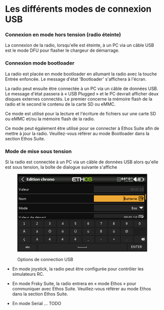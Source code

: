 # Les différents modes de connexion USB

### Connexion en mode hors tension (radio éteinte)

La connexion de la radio, lorsqu'elle est éteinte, à un PC via un câble USB est le mode DFU pour flasher le chargeur de démarrage.

### Connexion mode bootloader

La radio est placée en mode bootloader en allumant la radio avec la touche Entrée enfoncée. Le message d'état 'Bootloader' s'affichera à l'écran.

La radio peut ensuite être connectée à un PC via un câble de données USB. Le message d'état passera à « USB Plugged » et le PC devrait afficher deux disques externes connectés. Le premier concerne la mémoire flash de la radio et le second le contenu de la carte SD ou eMMC.

Ce mode est utilisé pour la lecture et l'écriture de fichiers sur une carte SD ou eMMC et/ou la mémoire flash de la radio.

Ce mode peut également être utilisé pour se connecter à Ethos Suite afin de mettre à jour la radio. Veuillez-vous référer au mode Bootloader dans la section Ethos Suite.

### Mode de mise sous tension

Si la radio est connectée à un PC via un câble de données USB alors qu'elle est sous tension, la boîte de dialogue suivante s'affiche

<figure><img src=".gitbook/assets/keyboard2.png" alt=""><figcaption><p>Options de connection USB</p></figcaption></figure>

* En mode joystick, la radio peut être configurée pour contrôler les simulateurs RC.

* En mode Frsky Suite, la radio entrera en « mode Ethos » pour communiquer avec Ethos Suite. Veuillez-vous référer au mode Ethos dans la section Ethos Suite.

* En mode Serial ... TODO
